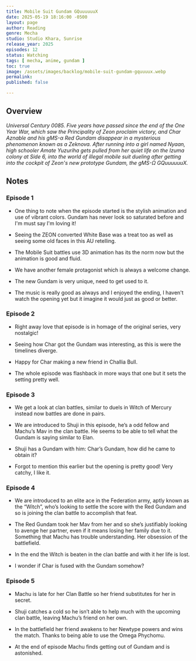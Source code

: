 ```yaml
---
title: Mobile Suit Gundam GQuuuuuuX
date: 2025-05-19 18:16:00 -0500
layout: page
author: Reading
genre: Mecha
studio: Studio Khara, Sunrise
release_year: 2025
episodes: 12
status: Watching
tags: [ mecha, anime, gundam ]
toc: true
image: /assets/images/backlog/mobile-suit-gundam-gquuuux.webp
permalink: 
published: false

---
```


## Overview

*Universal Century 0085. Five years have passed since the end of the One Year War, which saw the Principality of Zeon proclaim victory, and Char Aznable and his gMS-α Red Gundam disappear in a mysterious phenomenon known as a Zeknova. After running into a girl named Nyaan, high schooler Amate Yuzuriha gets pulled from her quiet life on the Izuma colony at Side 6, into the world of illegal mobile suit dueling after getting into the cockpit of Zeon's new prototype Gundam, the gMS-Ω GQuuuuuuX.*

## Notes

### Episode 1

- One thing to note when the episode started is the stylish animation and use of vibrant colors. Gundam has never look so saturated before and I'm must say I'm loving it!

- Seeing the ZEON converted White Base was a treat too as well as seeing some old faces in this AU retelling.

-  The Mobile Suit battles use 3D animation has its the norm now but the animation is good and fluid.

- We have another female protagonist which is always a welcome change.

- The new Gundam is very unique, need to get used to it.

-  The music is really good as always and I enjoyed the ending, I haven't watch the opening yet but it imagine it would just as good or better.

### Episode 2

-  Right away love that episode is in homage of the original series, very nostalgic!

-  Seeing how Char got the Gundam was interesting, as this is were the timelines diverge.

-  Happy for Char making a new friend in Challia Bull.

-  The whole episode was flashback in more ways that one but it sets the setting pretty well.

### Episode 3

- We get a look at clan battles, similar to duels in Witch of Mercury instead now battles are done in pairs.

-  We are introduced to Shuji in this episode, he’s a odd fellow and Machu’s Mav in the clan battle. He seems to be able to tell what the Gundam is saying similar to Elan.

-  Shuji has a Gundam with him: Char’s Gundam, how did he came to obtain it?

-  Forgot to mention this earlier but the opening is pretty good! Very catchy, I like it.

### Episode 4

-  We are introduced to an elite ace in the Federation army, aptly known as the “Witch”, who’s looking to settle the score with the Red Gundam and so is joining the clan battle to accomplish that feat.

-  The Red Gundam took her Mav from her and so she’s justifiably looking to avenge her partner, even if it means losing her family due to it. Something that Machu has trouble understanding. Her obsession of the battlefield.

-  In the end the Witch is beaten in the clan battle and with it her life is lost.

-  I wonder if Char is fused with the Gundam somehow?

### Episode 5

- Machu is late for her Clan Battle so her friend substitutes for her in secret.

-  Shuji catches a cold so he isn’t able to help much with the upcoming clan battle, leaving Machu’s friend on her own.

-  In the battlefield her friend awakens to her Newtype powers and wins the match. Thanks to being able to use the Omega Phychomu.

-  At the end of episode Machu finds getting out of Gundam and is astonished.